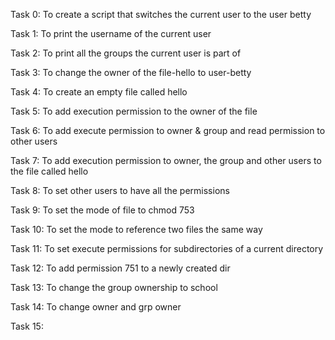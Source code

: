 Task 0: To create a script that switches the current user to the user betty

Task 1: To print the username of the current user

Task 2: To print all the groups the current user is part of

Task 3: To change the owner of the file-hello to user-betty

Task 4: To create an empty file called hello

Task 5: To add execution permission to the owner of the file

Task 6: To add execute permission to owner & group and read permission to other users

Task 7: To add execution permission to owner, the group and other users to the file called hello

Task 8: To set other users to have all the permissions

Task 9: To set the mode of file to chmod 753

Task 10: To set the mode to reference two files the same way

Task 11: To set execute permissions for subdirectories of a current directory

Task 12: To add permission 751 to a newly created dir

Task 13: To change the group ownership to school

Task 14: To change owner and grp owner

Task 15:   
